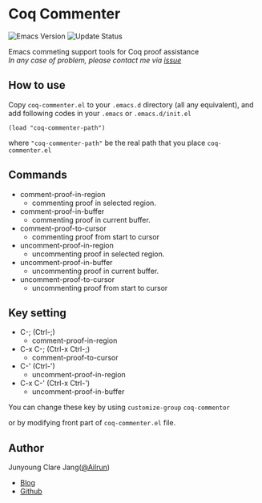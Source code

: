 # Coq Commenter #

![Emacs Version][Emacs]
![Update Status][Status]

[Emacs]: https://img.shields.io/badge/Emacs->=24.1-blue.svg
[Status]: https://img.shields.io/badge/Status-Active-green.svg

Emacs commeting support tools for Coq proof assistance  
_In any case of problem, please contact me via [issue][issue]_

[issue]: https://github.com/Ailrun/coq-commenter/issues

## How to use ##

Copy `coq-commenter.el` to your `.emacs.d` directory (all any equivalent), and add following codes in your `.emacs` or `.emacs.d/init.el`

```
(load "coq-commenter-path")
```

where `"coq-commenter-path"` be the real path that you place `coq-commenter.el`

## Commands ##

- comment-proof-in-region
  - commenting proof in selected region.
- comment-proof-in-buffer
  - commenting proof in current buffer.
- comment-proof-to-cursor
  - commenting proof from start to cursor
- uncomment-proof-in-region
  - uncommenting proof in selected region.
- uncomment-proof-in-buffer
  - uncommenting proof in current buffer.
- uncomment-proof-to-cursor
  - uncommenting proof from start to cursor

## Key setting ##

- C-; (Ctrl-;)
  - comment-proof-in-region
- C-x C-; (Ctrl-x Ctrl-;)
  - comment-proof-to-cursor
- C-' (Ctrl-')
  - uncomment-proof-in-region
- C-x C-' (Ctrl-x Ctrl-')
  - uncomment-proof-in-buffer

You can change these key by using
`customize-group` `coq-commentor`

or by modifying front part of `coq-commenter.el` file.

## Author ##

Junyoung Clare Jang([@Ailrun][Github])

- [Blog][Blog]
- [Github][Github]

[Blog]: https://ailrun.github.io
[Github]: https://github.com/ailrun
